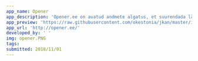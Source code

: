 ```yaml
---
app_name: Opener
app_description: 'Opener.ee on avatud andmete algatus, et suurendada läbipaistvust avalike hangete, ettevõtete ja poliitiliste seoste vahel.'
app_preview: 'https://raw.githubusercontent.com/okestonia/jkan/master/img/opener.PNG'
app_url: 'http://opener.ee/'
developed_by: ' '
img: opener.PNG
tags:
submitted: 2018/11/01
---
```

